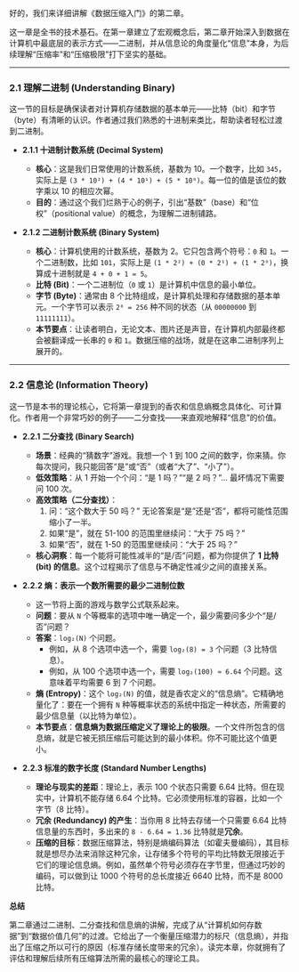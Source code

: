 好的，我们来详细讲解《数据压缩入门》的第二章。

这一章是全书的技术基石。在第一章建立了宏观概念后，第二章开始深入到数据在计算机中最底层的表示方式——二进制，并从信息论的角度量化“信息”本身，为后续理解“压缩率”和“压缩极限”打下坚实的基础。

---

### 2.1 理解二进制 (Understanding Binary)

这一节的目标是确保读者对计算机存储数据的基本单元——比特（bit）和字节（byte）有清晰的认识。作者通过我们熟悉的十进制来类比，帮助读者轻松过渡到二进制。

- **2.1.1 十进制计数系统 (Decimal System)**

  - **核心**：这是我们日常使用的计数系统，基数为 10。一个数字，比如 `345`，实际上是 `(3 * 10²) + (4 * 10¹) + (5 * 10⁰)`。每一位的值是该位的数字乘以 10 的相应次幂。
  - **目的**：通过这个我们烂熟于心的例子，引出“基数”（base）和“位权”（positional value）的概念，为理解二进制铺路。

- **2.1.2 二进制计数系统 (Binary System)**
  - **核心**：计算机使用的计数系统，基数为 2。它只包含两个符号：`0` 和 `1`。一个二进制数，比如 `101`，实际上是 `(1 * 2²) + (0 * 2¹) + (1 * 2⁰)`，换算成十进制就是 `4 + 0 + 1 = 5`。
  - **比特 (Bit)**：一个二进制位（`0` 或 `1`）是计算机中信息的最小单位。
  - **字节 (Byte)**：通常由 8 个比特组成，是计算机处理和存储数据的基本单元。一个字节可以表示 `2⁸ = 256` 种不同的状态（从 `00000000` 到 `11111111`）。
  - **本节要点**：让读者明白，无论文本、图片还是声音，在计算机内部最终都会被翻译成一长串的 `0` 和 `1`。数据压缩的战场，就是在这串二进制序列上展开的。

---

### 2.2 信息论 (Information Theory)

这一节是本书的理论核心，它将第一章提到的香农和信息熵概念具体化、可计算化。作者用一个非常巧妙的例子——二分查找——来直观地解释“信息”的价值。

- **2.2.1 二分查找 (Binary Search)**

  - **场景**：经典的“猜数字”游戏。我想一个 1 到 100 之间的数字，你来猜。你每次提问，我只能回答“是”或“否”（或者“大了”、“小了”）。
  - **低效策略**：从 1 开始一个个问：“是 1 吗？”“是 2 吗？”... 最坏情况下需要问 100 次。
  - **高效策略（二分查找）**：
    1.  问：“这个数大于 50 吗？” 无论答案是“是”还是“否”，都将可能性范围缩小了一半。
    2.  如果“是”，就在 51-100 的范围里继续问：“大于 75 吗？”
    3.  如果“否”，就在 1-50 的范围里继续问：“大于 25 吗？”
  - **核心洞察**：每一个能将可能性减半的“是/否”问题，都为你提供了 **1 比特 (bit) 的信息**。这个过程揭示了信息与不确定性减少之间的直接关系。

- **2.2.2 熵：表示一个数所需要的最少二进制位数**

  - 这一节将上面的游戏与数学公式联系起来。
  - **问题**：要从 `N` 个等概率的选项中唯一确定一个，最少需要问多少个“是/否”问题？
  - **答案**：`log₂(N)` 个问题。
    - 例如，从 8 个选项中选一个，需要 `log₂(8) = 3` 个问题（3 比特信息）。
    - 例如，从 100 个选项中选一个，需要 `log₂(100) ≈ 6.64` 个问题。这意味着平均需要 6 到 7 个问题。
  - **熵 (Entropy)**：这个 `log₂(N)` 的值，就是香农定义的“信息熵”。它精确地量化了：要在一个拥有 `N` 种等概率状态的系统中指定一种状态，所需要的最少信息量（以比特为单位）。
  - **本节要点**：**信息熵为数据压缩定义了理论上的极限**。一个文件所包含的信息熵，就是它被无损压缩后可能达到的最小体积。你不可能比这个值更小。

- **2.2.3 标准的数字长度 (Standard Number Lengths)**
  - **理论与现实的差距**：理论上，表示 100 个状态只需要 6.64 比特。但在现实中，计算机不能存储 6.64 个比特。它必须使用标准的容器，比如一个字节（8 比特）。
  - **冗余 (Redundancy) 的产生**：当你用 8 比特去存储一个只需要 6.64 比特信息量的东西时，多出来的 `8 - 6.64 = 1.36` 比特就是**冗余**。
  - **压缩的目标**：数据压缩算法，特别是熵编码算法（如霍夫曼编码），其目标就是想尽办法来消除这种冗余，让存储多个符号的平均比特数无限接近于它们的理论信息熵。例如，虽然单个符号必须存在字节里，但通过巧妙的编码，可以做到让 1000 个符号的总长度接近 6640 比特，而不是 8000 比特。

**总结**

第二章通过二进制、二分查找和信息熵的讲解，完成了从“计算机如何存数据”到“数据价值几何”的过渡。它给出了一个衡量压缩潜力的标尺（信息熵），并指出了压缩之所以可行的原因（标准存储长度带来的冗余）。读完本章，你就拥有了评估和理解后续所有压缩算法所需的最核心的理论工具。
